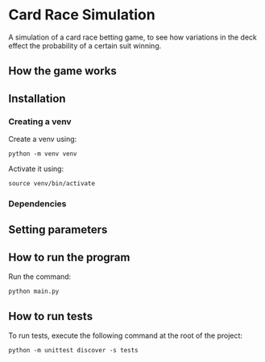 # Card Race Simulation
A simulation of a card race betting game, to see how variations in the deck effect the probability of a certain suit winning.

## How the game works

## Installation
### Creating a venv
Create a venv using:
```commandline
python -m venv venv
```

Activate it using:
```commandline
source venv/bin/activate
```

### Dependencies

## Setting parameters

## How to run the program
Run the command:
```commandline
python main.py
```

## How to run tests
To run tests, execute the following command at the root of the project:
```commandline
python -m unittest discover -s tests
```
